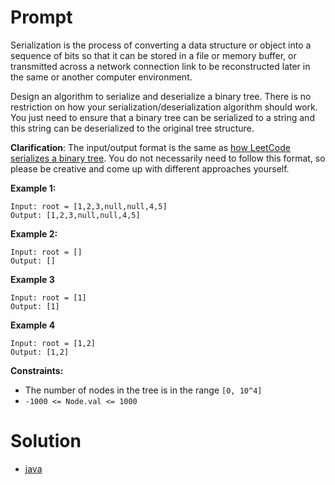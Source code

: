 # Prompt
Serialization is the process of converting a data structure or object into a sequence of bits so that it can be stored in a file or memory buffer, or transmitted across a network connection link to be reconstructed later in the same or another computer environment.

Design an algorithm to serialize and deserialize a binary tree. There is no restriction on how your serialization/deserialization algorithm should work. You just need to ensure that a binary tree can be serialized to a string and this string can be deserialized to the original tree structure.

**Clarification**: The input/output format is the same as [how LeetCode serializes a binary tree](https://leetcode.com/faq/#binary-tree). You do not necessarily need to follow this format, so please be creative and come up with different approaches yourself.

**Example 1:**
```
Input: root = [1,2,3,null,null,4,5]
Output: [1,2,3,null,null,4,5]
```

**Example 2:**
```
Input: root = []
Output: []
```

**Example 3**
```
Input: root = [1]
Output: [1]
```
**Example 4**
```
Input: root = [1,2]
Output: [1,2]
```

**Constraints:**
* The number of nodes in the tree is in the range `[0, 10^4]`
* `-1000 <= Node.val <= 1000`

# Solution
* [java](serialize_and_deserialize_binary_tree.java)
